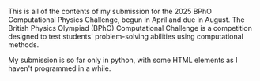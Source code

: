 This is all of the contents of my submission for the 2025 BPhO Computational Physics Challenge, begun in April and due in August. The British Physics Olympiad (BPhO) Computational Challenge is a competition designed to test students' problem-solving abilities using computational methods.

My submission is so far only in python, with some HTML elements as I haven't programmed in a while. 
